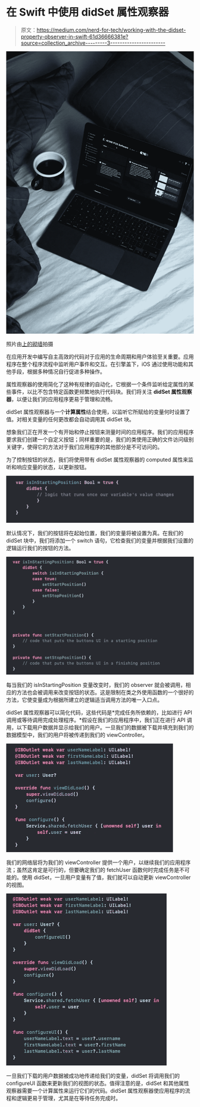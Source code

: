# 在 Swift 中使用 didSet 属性观察器

> 原文：<https://medium.com/nerd-for-tech/working-with-the-didset-property-observer-in-swift-61d36666381e?source=collection_archive---------3----------------------->

![](img/7ad795d18ff8258d5d2267697b126dc8.png)

照片由[上的](https://unsplash.com/s/photos/coding?utm_source=unsplash&utm_medium=referral&utm_content=creditCopyText)[砌墙](https://unsplash.com/@walling?utm_source=unsplash&utm_medium=referral&utm_content=creditCopyText)拍摄

在应用开发中编写自主高效的代码对于应用的生命周期和用户体验至关重要。应用程序在整个程序流程中监听用户事件和交互。在引擎盖下，iOS 通过使用功能和其他手段，根据多种情况自行促进多种操作。

属性观察器的使用简化了这种有规律的自动化，它根据一个条件监听给定属性的某些事件，以比不包含特定函数更频繁地执行代码块。我们将关注 **didSet 属性观察器**，以便让我们的应用程序更易于管理和流畅。

didSet 属性观察器与一个**计算属性**结合使用，以监听它所赋给的变量何时设置了值。对相关变量的任何更改都会自动调用其 didSet 块。

想象我们正在开发一个有开始和停止按钮来测量时间的应用程序。我们的应用程序要求我们创建一个自定义按钮；同样重要的是，我们的类使用正确的文件访问级别关键字，使得它的方法对于我们应用程序的其他部分是不可访问的。

为了控制按钮的状态，我们将使用带有 didSet 属性观察器的 computed 属性来监听和响应变量的状态，以更新按钮。

![](img/94d7b9e592b89bf17ceebaecb357811c.png)

默认情况下，我们的按钮将在起始位置，我们的变量将被设置为真。在我们的 didSet 块中，我们将添加一个 switch 语句，它检查我们的变量并根据我们设置的逻辑运行我们的按钮的方法。

![](img/fecf5a46c9eef166772d2bf164b3366a.png)

每当我们的 isInStartingPosition 变量改变时，我们的 observer 就会被调用，相应的方法也会被调用来改变按钮的状态。这是限制在类之外使用函数的一个很好的方法，它使变量成为根据所建立的逻辑适当调用方法的唯一入口点。

didSet 属性观察器可以简化代码，这些代码是*完成任务所依赖的，比如进行 API 调用或等待调用完成处理程序。*假设在我们的应用程序中，我们正在进行 API 调用，以下载用户数据并显示给我们的用户。一旦我们的数据被下载并填充到我们的数据模型中，我们的用户将被传递到我们的 viewController。

![](img/b67a8c277dabad7b325ae9be7199d0a2.png)

我们的网络层将为我们的 viewController 提供一个用户，以继续我们的应用程序流；虽然这肯定是可行的，但要确定我们的 fetchUser 函数何时完成任务是不可能的。使用 didSet，一旦用户变量有了值，我们就可以自动更新 viewController 的视图。

![](img/041ef4c7943b76d17898985cd2ae58bb.png)

一旦我们下载的用户数据被成功地传递给我们的变量，didSet 将调用我们的 configureUI 函数来更新我们的视图的状态。值得注意的是，didSet 和其他属性观察器需要一个计算属性来运行它们的代码。didSet 属性观察器使应用程序的流程和逻辑更易于管理，尤其是在等待任务完成时。